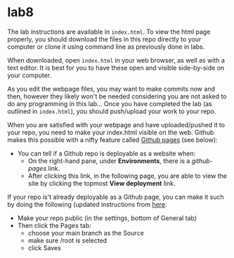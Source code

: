 # lab8

The lab instructions are available in `index.html`. To view the html page properly, you should download the files in this repo directly to your computer or clone it using command line as previously done in labs.

When downloaded, open `index.html` in your web browser, as well as with a text editor. It is best for you to have these open and visible side-by-side on your computer.

As you edit the webpage files, you may want to make commits now and then, however they likely won't be needed considering you are not asked to do any programming in this lab... Once you have completed the lab (as outlined in `index.html`), you should push/upload your work to your repo.

When you are satisfied with your webpage and have uploaded/pushed it to your repo, you need to make your index.html visible on the web. Github makes this possible with a nifty feature called [Github pages](https://pages.github.com/) (see below):
- You can tell if a Github repo is deployable as a website when:
  - On the right-hand pane, under **Environments**, there is a *github-pages* link.
  - After clicking this link, in the following page, you are able to view the site by clicking the topmost **View deployment** link.

If your repo is't already deployable as a Github page, you can make it such by doing the following (updated instructions from [here](https://docs.github.com/en/pages/getting-started-with-github-pages/creating-a-github-pages-site#creating-your-site):
- Make your repo public (in the settings, bottom of General tab)
- Then click the Pages tab:
  - choose your main branch as the Source
  - make sure /root is selected
  - click Saves
  


